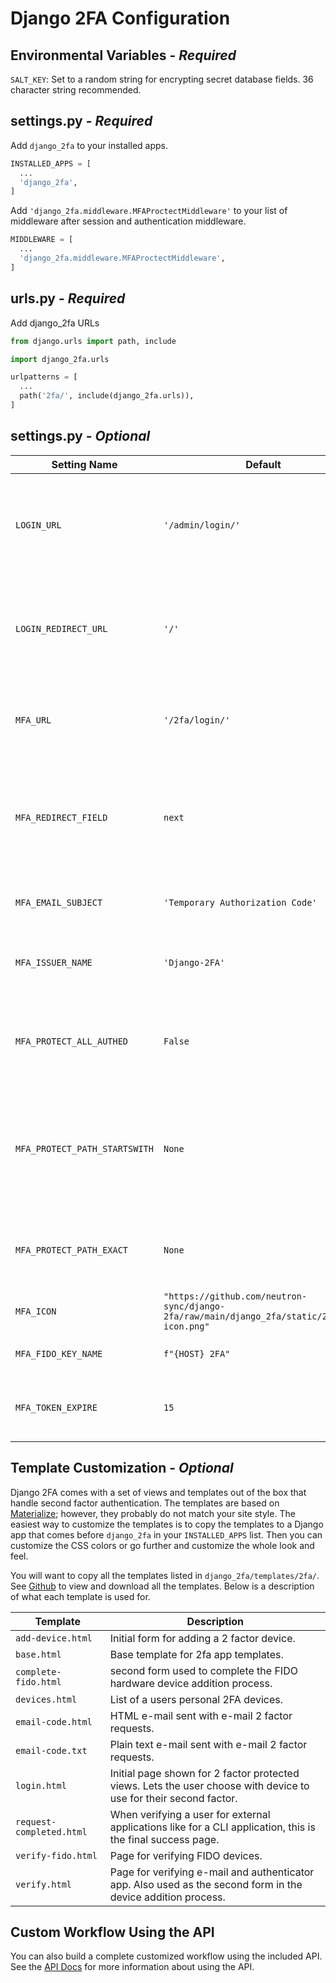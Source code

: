 # Django 2FA Configuration

## Environmental Variables - *Required*

`SALT_KEY`: Set to a random string for encrypting secret database fields. 36 character string recommended.

## settings.py - *Required*

Add `django_2fa` to your installed apps.

```python
INSTALLED_APPS = [
  ...
  'django_2fa',
]
```

Add `'django_2fa.middleware.MFAProctectMiddleware'` to your list of middleware after session and authentication middleware.

```python
MIDDLEWARE = [
  ...
  'django_2fa.middleware.MFAProctectMiddleware',
]
```

## urls.py - *Required*

Add django_2fa URLs

```python
from django.urls import path, include

import django_2fa.urls

urlpatterns = [
  ...
  path('2fa/', include(django_2fa.urls)),
]
```

## settings.py - *Optional*

| Setting Name | Default | Description |
| ------------ | ------- | ----------- |
| `LOGIN_URL`  | `'/admin/login/'` | Standard Django setting. You probably want to change it to your custom login url |
| `LOGIN_REDIRECT_URL` | `'/'` | Standard Django setting. You probably want to change it to your custom post login url |
| `MFA_URL` | `'/2fa/login/'` | 2nd login url, only change if you change the urlpattern above. |
| `MFA_REDIRECT_FIELD` | `next` | URL query parameter field used to redirect login. Default set to Django default parameter name. |
| `MFA_EMAIL_SUBJECT` | `'Temporary Authorization Code'` | Subject line for e-mail 2nd factor auth. |
| `MFA_ISSUER_NAME` | `'Django-2FA'` | Name of issuer shown in authenticator apps.  |
| `MFA_PROTECT_ALL_AUTHED` | `False` | When `True` if a user is logged in, then two factor auth will always be enforced. |
| `MFA_PROTECT_PATH_STARTSWITH` | `None` | List of URL paths that start with strings listed that will required 2 factor auth. For example: `['/admin/', '/account/']` |
| `MFA_PROTECT_PATH_EXACT` | `None` | List of exact URL paths that if matched will require 2 factor auth. |
| `MFA_ICON` | `"https://github.com/neutron-sync/django-2fa/raw/main/django_2fa/static/2fa/2fa-icon.png"` | Icon show in 2 factor auth apps. |
| `MFA_FIDO_KEY_NAME` | `f"{HOST} 2FA"` | Host name stored in FIDO key. |
| `MFA_TOKEN_EXPIRE` | `15` | Expiration in minutes for how long an e-mail token will last. |

## Template Customization - *Optional*

Django 2FA comes with a set of views and templates out of the box that handle second factor authentication. The templates are based on [Materialize](https://materializecss.com/); however, they probably do not match your site style. The easiest way to customize the templates is to copy the templates to a Django app that comes before `django_2fa` in your `INSTALLED_APPS` list. Then you can customize the CSS colors or go further and customize the whole look and feel.

You will want to copy all the templates listed in `django_2fa/templates/2fa/`. See [Github](https://github.com/neutron-sync/django-2fa/tree/main/django_2fa/templates/2fa) to view and download all the templates. Below is a description of what each template is used for.

| Template | Description |
| -------- | ----------- |
| `add-device.html` | Initial form for adding a 2 factor device. |
| `base.html` | Base template for 2fa app templates. |
| `complete-fido.html` | second form used to complete the FIDO hardware device addition process. |
| `devices.html` | List of a users personal 2FA devices. |
| `email-code.html` | HTML e-mail sent with e-mail 2 factor requests. |
| `email-code.txt` | Plain text e-mail sent with e-mail 2 factor requests. |
| `login.html` | Initial page shown for 2 factor protected views. Lets the user choose with device to use for their second factor. |
| `request-completed.html` | When verifying a user for external applications like for a CLI application, this is the final success page. |
| `verify-fido.html` | Page for verifying FIDO devices. |
| `verify.html` | Page for verifying e-mail and authenticator app. Also used as the second form in the device addition process. |

## Custom Workflow Using the API

You can also build a complete customized workflow using the included API. See the [API Docs](api.md) for more information about using the API.
